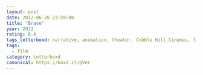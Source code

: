 ```yaml
---
layout: post 
date: 2012-06-26 23:59:00
title: "Brave"
year: 2012
rating: 0.4
tags_letterboxd: narrative, animation, theater, Cobble Hill Cinemas, film, NYC
tags:
  - film
category: Letterboxd
canonical: https://boxd.it/gVer
---
```

